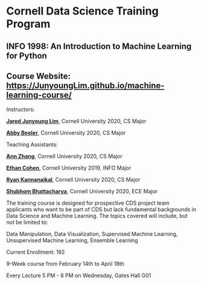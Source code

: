 # Cornell Data Science Training Program
## INFO 1998: An Introduction to Machine Learning for Python
## Course Website: https://JunyoungLim.github.io/machine-learning-course/

Instructors:

**[Jared Junyoung Lim](https://github.com/JunyoungLim)**, Cornell University 2020, CS Major

**[Abby Beeler](https://github.com/abbyB)**, Cornell University 2020, CS Major

Teaching Assistants:

**[Ann Zhang](https://www.linkedin.com/in/azhang216/)**, Cornell University 2020, CS Major

**[Ethan Cohen](https://github.com/ethanblake97)**, Cornell University 2019, INFO Major

**[Ryan Kannanaikal](https://github.com/rk635)**, Cornell University 2020, CS Major

**[Shubhom Bhattacharya](https://github.com/shubhomb)**, Cornell University 2020, ECE Major

The training course is designed for prospective CDS project team applicants who want to be part of CDS but lack fundamental backgrounds in Data Science and Machine Learning.
The topics covered will include, but not be limited to:

Data Manipulation, Data Visualization, Supervised Machine Learning, Unsupervised Machine Learning, Ensemble Learning

Current Enrollment: 192

9-Week course from February 14th to April 18th

Every Lecture 5 PM - 6 PM on Wednesday, Gates Hall G01
